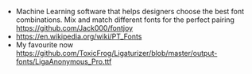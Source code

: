- Machine Learning software that helps designers choose the best font combinations. Mix and match different fonts for the perfect pairing https://github.com/Jack000/fontjoy
- https://en.wikipedia.org/wiki/PT_Fonts
- My favourite now https://github.com/ToxicFrog/Ligaturizer/blob/master/output-fonts/LigaAnonymous_Pro.ttf